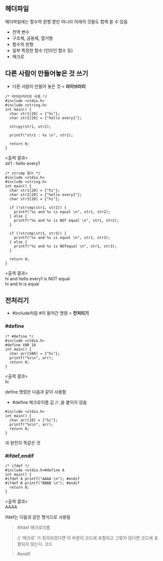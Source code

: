 헤더파일
----

헤더파일에는 함수의 원형 뿐만 아니라 아래의 것들도 함께 쓸 수 있음
- 전역 변수
- 구조체, 공용체, 열거형
- 함수의 원형
- 일부 특정한 함수 (인라인 함수 등)
- 매크로

다른 사람이 만들어놓은 것 쓰기
----------
- 다른 사람이 만들어 놓은 것 = **라이브러리**

```
/* 라이브러리의 사용 */
#include <stdio.h>
#include <string.h>
int main() {
  char str1[20] = {"hi"};
  char str2[20] = {"hello every1"};

  strcpy(str1, str2);

  printf("str1 : %s \n", str1);

  return 0;
}
```
<출력 결과>  
str1 : hello every1
  
```
/* strcmp 함수 */
#include <stdio.h>
#include <string.h>
int main() {
  char str1[20] = {"hi"};
  char str2[20] = {"hello every1"};
  char str3[20] = {"hi"};

  if (!strcmp(str1, str2)) {
    printf("%s and %s is equal \n", str1, str2);
  } else {
    printf("%s and %s is NOT equal \n", str1, str2);
  }

  if (!strcmp(str1, str3)) {
    printf("%s and %s is equal \n", str1, str3);
  } else {
    printf("%s and %s is NOTequal \n", str1, str3);
  }

  return 0;
}
```
<출력 결과>  
hi and hello every1 is NOT equal  
hi and hi is equal  
  

전처리기
-------
- #include처럼 #이 들어간 명령 = **전처리기**
  
<h3>#define</h3>

```
/* #define */
#include <stdio.h>
#define VAR 10
int main() {
  char arr[VAR] = {"hi"};
  printf("%s\n", arr);
  return 0;
}
```
<출력 결과>  
hi
  
define 명령은 다음과 같이 사용함
- #define 매크로이름 값 // ;을 붙이지 않음  
  
```
#include <stdio.h>
int main() {
  char arr[10] = {"hi"};
  printf("%s\n", arr);
  return 0;
}
```
과 완전히 똑같은 것
  
<h3> #ifdef,endif </h3>
  
```
/* ifdef */
#include <stdio.h>#define A
int main() {
#ifdef A printf("AAAA \n"); #endif
#ifdef B printf("BBBB \n"); #endif
  return 0;
}
```
<출력 결과>  
AAAA  
  
ifdef는 다음과 같은 형식으로 사용됨
> #ifdef 매크로이름
>  
> // ‘매크로’ 가 정의되었다면 이 부분이 코드에 포함되고 그렇지 않다면 코드에 포함되지 않는다.
코드
>  
> #endif
